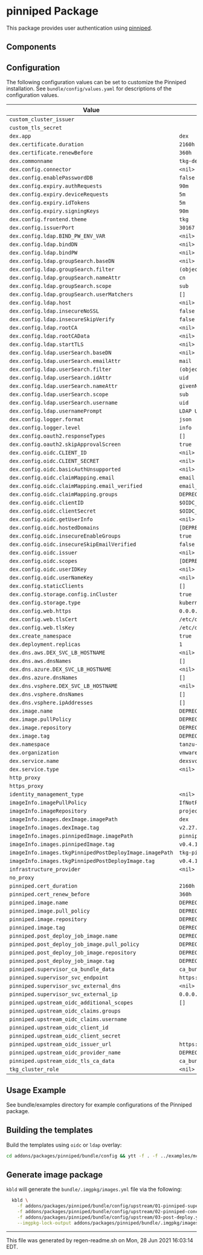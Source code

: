 # pinniped Package

This package provides user authentication using [pinniped](https://pinniped.dev).

## Components

## Configuration

The following configuration values can be set to customize the Pinniped installation.
See `bundle/config/values.yaml` for descriptions of the configuration values.

| Value | Default |
|-------| ------- |
| `custom_cluster_issuer` |  |
| `custom_tls_secret` |  |
| `dex.app` |  `dex`  |
| `dex.certificate.duration` |  `2160h`  |
| `dex.certificate.renewBefore` |  `360h`  |
| `dex.commonname` |  `tkg-dex`  |
| `dex.config.connector` |  `<nil>`  |
| `dex.config.enablePasswordDB` |  `false`  |
| `dex.config.expiry.authRequests` |  `90m`  |
| `dex.config.expiry.deviceRequests` |  `5m`  |
| `dex.config.expiry.idTokens` |  `5m`  |
| `dex.config.expiry.signingKeys` |  `90m`  |
| `dex.config.frontend.theme` |  `tkg`  |
| `dex.config.issuerPort` |  `30167`  |
| `dex.config.ldap.BIND_PW_ENV_VAR` |  `<nil>`  |
| `dex.config.ldap.bindDN` |  `<nil>`  |
| `dex.config.ldap.bindPW` |  `<nil>`  |
| `dex.config.ldap.groupSearch.baseDN` |  `<nil>`  |
| `dex.config.ldap.groupSearch.filter` |  `(objectClass=posixGroup)`  |
| `dex.config.ldap.groupSearch.nameAttr` |  `cn`  |
| `dex.config.ldap.groupSearch.scope` |  `sub`  |
| `dex.config.ldap.groupSearch.userMatchers` |  `[]`  |
| `dex.config.ldap.host` |  `<nil>`  |
| `dex.config.ldap.insecureNoSSL` |  `false`  |
| `dex.config.ldap.insecureSkipVerify` |  `false`  |
| `dex.config.ldap.rootCA` |  `<nil>`  |
| `dex.config.ldap.rootCAData` |  `<nil>`  |
| `dex.config.ldap.startTLS` |  `<nil>`  |
| `dex.config.ldap.userSearch.baseDN` |  `<nil>`  |
| `dex.config.ldap.userSearch.emailAttr` |  `mail`  |
| `dex.config.ldap.userSearch.filter` |  `(objectClass=posixAccount)`  |
| `dex.config.ldap.userSearch.idAttr` |  `uid`  |
| `dex.config.ldap.userSearch.nameAttr` |  `givenName`  |
| `dex.config.ldap.userSearch.scope` |  `sub`  |
| `dex.config.ldap.userSearch.username` |  `uid`  |
| `dex.config.ldap.usernamePrompt` |  `LDAP Username`  |
| `dex.config.logger.format` |  `json`  |
| `dex.config.logger.level` |  `info`  |
| `dex.config.oauth2.responseTypes` |  `[]`  |
| `dex.config.oauth2.skipApprovalScreen` |  `true`  |
| `dex.config.oidc.CLIENT_ID` |  `<nil>`  |
| `dex.config.oidc.CLIENT_SECRET` |  `<nil>`  |
| `dex.config.oidc.basicAuthUnsupported` |  `<nil>`  |
| `dex.config.oidc.claimMapping.email` |  `email`  |
| `dex.config.oidc.claimMapping.email_verified` |  `email_verified`  |
| `dex.config.oidc.claimMapping.groups` |  `DEPRECATED`  |
| `dex.config.oidc.clientID` |  `$OIDC_CLIENT_ID`  |
| `dex.config.oidc.clientSecret` |  `$OIDC_CLIENT_SECRET`  |
| `dex.config.oidc.getUserInfo` |  `<nil>`  |
| `dex.config.oidc.hostedDomains` |  `[DEPRECATED]`  |
| `dex.config.oidc.insecureEnableGroups` |  `true`  |
| `dex.config.oidc.insecureSkipEmailVerified` |  `false`  |
| `dex.config.oidc.issuer` |  `<nil>`  |
| `dex.config.oidc.scopes` |  `[DEPRECATED]`  |
| `dex.config.oidc.userIDKey` |  `<nil>`  |
| `dex.config.oidc.userNameKey` |  `<nil>`  |
| `dex.config.staticClients` |  `[]`  |
| `dex.config.storage.config.inCluster` |  `true`  |
| `dex.config.storage.type` |  `kubernetes`  |
| `dex.config.web.https` |  `0.0.0.0:5556`  |
| `dex.config.web.tlsCert` |  `/etc/dex/tls/tls.crt`  |
| `dex.config.web.tlsKey` |  `/etc/dex/tls/tls.key`  |
| `dex.create_namespace` |  `true`  |
| `dex.deployment.replicas` |  `1`  |
| `dex.dns.aws.DEX_SVC_LB_HOSTNAME` |  `<nil>`  |
| `dex.dns.aws.dnsNames` |  `[]`  |
| `dex.dns.azure.DEX_SVC_LB_HOSTNAME` |  `<nil>`  |
| `dex.dns.azure.dnsNames` |  `[]`  |
| `dex.dns.vsphere.DEX_SVC_LB_HOSTNAME` |  `<nil>`  |
| `dex.dns.vsphere.dnsNames` |  `[]`  |
| `dex.dns.vsphere.ipAddresses` |  `[]`  |
| `dex.image.name` |  `DEPRECATED`  |
| `dex.image.pullPolicy` |  `DEPRECATED`  |
| `dex.image.repository` |  `DEPRECATED`  |
| `dex.image.tag` |  `DEPRECATED`  |
| `dex.namespace` |  `tanzu-system-auth`  |
| `dex.organization` |  `vmware`  |
| `dex.service.name` |  `dexsvc`  |
| `dex.service.type` |  `<nil>`  |
| `http_proxy` |  |
| `https_proxy` |  |
| `identity_management_type` |  `<nil>`  |
| `imageInfo.imagePullPolicy` |  `IfNotPresent`  |
| `imageInfo.imageRepository` |  `projects-stg.registry.vmware.com/tkg`  |
| `imageInfo.images.dexImage.imagePath` |  `dex`  |
| `imageInfo.images.dexImage.tag` |  `v2.27.0_vmware.1`  |
| `imageInfo.images.pinnipedImage.imagePath` |  `pinniped`  |
| `imageInfo.images.pinnipedImage.tag` |  `v0.4.1_vmware.1`  |
| `imageInfo.images.tkgPinnipedPostDeployImage.imagePath` |  `tkg-pinniped-post-deploy`  |
| `imageInfo.images.tkgPinnipedPostDeployImage.tag` |  `v0.4.1_vmware.1`  |
| `infrastructure_provider` |  `<nil>`  |
| `no_proxy` |  |
| `pinniped.cert_duration` |  `2160h`  |
| `pinniped.cert_renew_before` |  `360h`  |
| `pinniped.image.name` |  `DEPRECATED`  |
| `pinniped.image.pull_policy` |  `DEPRECATED`  |
| `pinniped.image.repository` |  `DEPRECATED`  |
| `pinniped.image.tag` |  `DEPRECATED`  |
| `pinniped.post_deploy_job_image.name` |  `DEPRECATED`  |
| `pinniped.post_deploy_job_image.pull_policy` |  `DEPRECATED`  |
| `pinniped.post_deploy_job_image.repository` |  `DEPRECATED`  |
| `pinniped.post_deploy_job_image.tag` |  `DEPRECATED`  |
| `pinniped.supervisor_ca_bundle_data` |  `ca_bundle_data_of_pinniped_supervisor_svc`  |
| `pinniped.supervisor_svc_endpoint` |  `https://0.0.0.0:31234`  |
| `pinniped.supervisor_svc_external_dns` |  `<nil>`  |
| `pinniped.supervisor_svc_external_ip` |  `0.0.0.0`  |
| `pinniped.upstream_oidc_additional_scopes` |  `[]`  |
| `pinniped.upstream_oidc_claims.groups` |  |
| `pinniped.upstream_oidc_claims.username` |  |
| `pinniped.upstream_oidc_client_id` |  |
| `pinniped.upstream_oidc_client_secret` |  |
| `pinniped.upstream_oidc_issuer_url` |  `https://0.0.0.0:30167`  |
| `pinniped.upstream_oidc_provider_name` |  `DEPRECATED`  |
| `pinniped.upstream_oidc_tls_ca_data` |  `ca_bundle_data_of_dex_svc`  |
| `tkg_cluster_role` |  `<nil>`  |

## Usage Example

See bundle/examples directory for example configurations of the Pinniped package.

## Building the templates

Build the templates using `oidc` or `ldap` overlay:

```bash
cd addons/packages/pinniped/bundle/config && ytt -f . -f ../examples/mc-oidc.yaml
```

## Generate image package

`kbld` will generate the `bundle/.imgpkg/images.yml` file via the following:

```bash
  kbld \
    -f addons/packages/pinniped/bundle/config/upstream/01-pinniped-supervisor.yaml \
    -f addons/packages/pinniped/bundle/config/upstream/02-pinniped-concierge.yaml \
    -f addons/packages/pinniped/bundle/config/upstream/03-post-deploy.yaml \
    --imgpkg-lock-output addons/packages/pinniped/bundle/.imgpkg/images.yml
```

---

This file was generated by regen-readme.sh on Mon, 28 Jun 2021 16:03:14 EDT.
